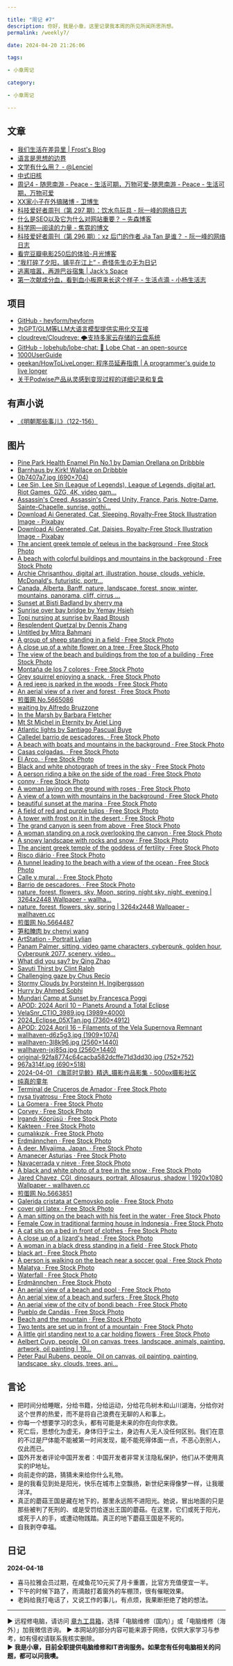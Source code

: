 ```yaml
---

title: "周记 #7"
description: 你好，我是小章，这里记录我本周的所见所闻所思所想。
permalink: /weekly7/

date: 2024-04-20 21:26:06

tags:

- 小章周记

category:

- 小章周记

---
```



## 文章

- [我们生活在差异里 | Frost's Blog](https://frostming.com/2024/diversity/?utm_source=blogfinder)
- [语言是思想的边界](https://kinnoukabokudo.com/3832/?utm_source=blogfinder)
- [文学有什么用？ - @Lenciel](https://lenciel.com/2024/04/what-is-literature-for/?utm_source=blogfinder)
- [中式旧核](https://www.domon.cn/zhong-shi-jiu-he/?utm_source=blogfinder)
- [周记4 - 随思南游 - Peace - 生活可期，万物可爱-随思南游 - Peace - 生活可期，万物可爱](https://www.ssnur.com/zhouji4/)
- [XX家小子在外搞赌博 - 卫博生](https://www.webersongao.com/weisay/2024/4012.html)
- [科技爱好者周刊（第 297 期）：饮水鸟玩具 - 阮一峰的网络日志](http://www.ruanyifeng.com/blog/2024/04/weekly-issue-297.html)
- [什么是SEO以及它为什么对网站重要？ – 先森博客](https://www.sey.ink/6124/)
- [科学网—阅读的力量 - 焦霓的博文](https://blog.sciencenet.cn/blog-3578660-1430255.html)
- [科技爱好者周刊（第 296 期）：xz 后门的作者 Jia Tan 是谁？ - 阮一峰的网络日志](http://www.ruanyifeng.com/blog/2024/04/weekly-issue-296.html)
- [看完豆瓣电影250后的体验-月光博客](https://www.williamlong.info/archives/7421.html)
- [“我打碎了夕阳，铺平在江上” - 奇怪先生の无为日记](https://qgxs.work/index.php/48.html)
- [逃离喧嚣，再游巴谷宿集 | Jack‘s Space](https://veryjack.com/photograph/bagusuji_2/?utm_source=blogfinder)
- [第一次献成分血，看到血小板原来长这个样子 - 生活点滴 - 小杨生活志](https://www.yanghuaxing.com/blog/1946.html)

## 项目

- [GitHub - heyform/heyform](https://github.com/heyform/heyform)
- [为GPT/GLM等LLM大语言模型提供实用化交互接](https://github.com/binary-husky/gpt_academic)
- [cloudreve/Cloudreve: 🌩支持多家云存储的云盘系统](https://github.com/cloudreve/Cloudreve)
- [GitHub - lobehub/lobe-chat: 🤯 Lobe Chat - an open-source](https://github.com/lobehub/lobe-chat)
- [1000UserGuide](https://1000userguide.com/#/)
- [geekan/HowToLiveLonger: 程序员延寿指南 | A programmer's guide to live longer](https://github.com/geekan/HowToLiveLonger)
- [关于Podwise产品从灵感到变现过程的详细记录和复盘](https://book.hardhacker.com/)

## 有声小说

- [《明朝那些事儿》（122-156）](https://www.ximalaya.com/album/13507836)

## 图片

- [Pine Park Health Enamel Pin No.1 by Damian Orellana on Dribbble](https://dribbble.com/shots/24001516)
- [Barnhaus by Kirk! Wallace on Dribbble](https://dribbble.com/shots/24010801)
- [0b7407a7.jpg (690×704)](https://imgc.1see.org/dapenti/63683198/0b7407a7.jpg)
- [Lee Sin, Lee Sin (League of Legends), League of Legends, digital art, Riot Games, GZG, 4K, video gam...](https://wallhaven.cc/w/7pk6yo)
- [Assassin's Creed, Assassin's Creed Unity, France, Paris, Notre-Dame, Sainte-Chapelle, sunrise, gothi...](https://wallhaven.cc/w/qzed7q)
- [Download Ai Generated, Cat, Sleeping. Royalty-Free Stock Illustration Image - Pixabay](https://pixabay.com/illustrations/ai-generated-cat-sleeping-asleep-8704567/)
- [Download Ai Generated, Cat, Daisies. Royalty-Free Stock Illustration Image - Pixabay](https://pixabay.com/illustrations/ai-generated-cat-daisies-animal-8703669/)
- [The ancient greek temple of peleus in the background · Free Stock Photo](https://www.pexels.com/photo/the-ancient-greek-temple-of-peleus-in-the-background-21854776/)
- [A beach with colorful buildings and mountains in the background · Free Stock Photo](https://www.pexels.com/photo/a-beach-with-colorful-buildings-and-mountains-in-the-background-21847534/)
- [Archie Chrisanthou, digital art, illustration, house, clouds, vehicle, McDonald's, futuristic, portr...](https://wallhaven.cc/w/zyjx6v)
- [Canada, Alberta, Banff, nature, landscape, forest, snow, winter, mountains, panorama, cliff, cirrus ...](https://wallhaven.cc/w/2yxklm)
- [Sunset at Bisti Badland by sherry ma](https://1x.com/photo/2776378)
- [Sunrise over bay bridge by Yemay Hsieh](https://1x.com/photo/2775783)
- [Topi nursing at sunrise by Raad Btoush](https://1x.com/photo/2776385)
- [Resplendent Quetzal by Dennis Zhang](https://1x.com/photo/2777147)
- [Untitled by Mitra Bahmani](https://1x.com/photo/2774749)
- [A group of sheep standing in a field · Free Stock Photo](https://www.pexels.com/photo/a-group-of-sheep-standing-in-a-field-21880094/)
- [A close up of a white flower on a tree · Free Stock Photo](https://www.pexels.com/photo/a-close-up-of-a-white-flower-on-a-tree-21880007/)
- [The view of the beach and buildings from the top of a building · Free Stock Photo](https://www.pexels.com/photo/the-view-of-the-beach-and-buildings-from-the-top-of-a-building-21856236/)
- [Montaña de los 7 colores · Free Stock Photo](https://www.pexels.com/photo/montana-de-los-7-colores-21856583/)
- [Grey squirrel enjoying a snack. · Free Stock Photo](https://www.pexels.com/photo/grey-squirrel-enjoying-a-snack-21876025/)
- [A red jeep is parked in the woods · Free Stock Photo](https://www.pexels.com/photo/a-red-jeep-is-parked-in-the-woods-21875995/)
- [An aerial view of a river and forest · Free Stock Photo](https://www.pexels.com/photo/landscape-beach-water-summer-21856660/)
- [煎蛋网 No.5665086](https://jandan.net/t/5665086)
- [waiting by Alfredo Bruzzone](https://1x.com/photo/2775089)
- [In the Marsh by Barbara Fletcher](https://1x.com/photo/2774788)
- [Mt St Michel in Eternity by Ariel Ling](https://1x.com/photo/2769098)
- [Atlantic lights by Santiago Pascual Buye](https://1x.com/photo/2774607)
- [Calledel barrio de pescadores. · Free Stock Photo](https://www.pexels.com/photo/calledel-barrio-de-pescadores-21853265/)
- [A beach with boats and mountains in the background · Free Stock Photo](https://www.pexels.com/photo/a-beach-with-boats-and-mountains-in-the-background-21853226/)
- [Casas colgadas. · Free Stock Photo](https://www.pexels.com/photo/casas-colgadas-21853213/)
- [El Arco. · Free Stock Photo](https://www.pexels.com/photo/el-arco-21853210/)
- [Black and white photograph of trees in the sky · Free Stock Photo](https://www.pexels.com/photo/black-and-white-photograph-of-trees-in-the-sky-21852685/)
- [A person riding a bike on the side of the road · Free Stock Photo](https://www.pexels.com/photo/a-person-riding-a-bike-on-the-side-of-the-road-21852645/)
- [conny · Free Stock Photo](https://www.pexels.com/photo/conny-21852587/)
- [A woman laying on the ground with roses · Free Stock Photo](https://www.pexels.com/photo/a-woman-laying-on-the-ground-with-roses-21847905/)
- [A view of a town with mountains in the background · Free Stock Photo](https://www.pexels.com/photo/a-view-of-a-town-with-mountains-in-the-background-21847812/)
- [beautiful sunset at the marina · Free Stock Photo](https://www.pexels.com/photo/beautiful-sunset-at-the-marina-21847758/)
- [A field of red and purple tulips · Free Stock Photo](https://www.pexels.com/photo/a-field-of-red-and-purple-tulips-21837520/)
- [A tower with frost on it in the desert · Free Stock Photo](https://www.pexels.com/photo/a-tower-with-frost-on-it-in-the-desert-21858888/)
- [The grand canyon is seen from above · Free Stock Photo](https://www.pexels.com/photo/the-grand-canyon-is-seen-from-above-21858887/)
- [A woman standing on a rock overlooking the canyon · Free Stock Photo](https://www.pexels.com/photo/a-woman-standing-on-a-rock-overlooking-the-canyon-21858859/)
- [A snowy landscape with rocks and snow · Free Stock Photo](https://www.pexels.com/photo/a-snowy-landscape-with-rocks-and-snow-21858857/)
- [The ancient greek temple of the goddess of fertility · Free Stock Photo](https://www.pexels.com/photo/the-ancient-greek-temple-of-the-goddess-of-fertility-21854783/)
- [Risco diário · Free Stock Photo](https://www.pexels.com/photo/risco-diario-21847209/)
- [A tunnel leading to the beach with a view of the ocean · Free Stock Photo](https://www.pexels.com/photo/a-tunnel-leading-to-the-beach-with-a-view-of-the-ocean-21852857/)
- [Calle y mural . · Free Stock Photo](https://www.pexels.com/photo/calle-y-mural-21853352/)
- [Barrio de pescadores. · Free Stock Photo](https://www.pexels.com/photo/barrio-de-pescadores-21853337/)
- [nature, forest, flowers, sky, Moon, spring, night sky, night, evening | 3264x2448 Wallpaper - wallha...](https://wallhaven.cc/w/o5ez75)
- [nature, forest, flowers, sky, spring | 3264x2448 Wallpaper - wallhaven.cc](https://wallhaven.cc/w/m3mxo1)
- [煎蛋网 No.5664487](https://jandan.net/t/5664487)
- [笋和腌肉 by chenyi wang](https://1x.com/photo/2774370)
- [ArtStation - Portrait Lylian](https://www.artstation.com/artwork/LRzwRl)
- [Panam Palmer, sitting, video game characters, cyberpunk, golden hour, Cyberpunk 2077, scenery, video...](https://wallhaven.cc/w/jxj8ep)
- [What did you say? by Qing Zhao](https://1x.com/photo/2759320)
- [Savuti Thirst by Clint Ralph](https://1x.com/photo/2774936)
- [Challenging gaze by Chus Recio](https://1x.com/photo/2775623)
- [Stormy Clouds by Þorsteinn H. Ingibergsson](https://1x.com/photo/2768111)
- [Hurry by Ahmed Sobhi](https://1x.com/photo/2776056)
- [Mundari Camp at Sunset by Francesca Poggi](https://1x.com/photo/2772205)
- [APOD: 2024 April 10 – Planets Around a Total Eclipse](http://sprite.phys.ncku.edu.tw/astrolab/mirrors/apod/ap240410.html)
- [VelaSnr_CTIO_3989.jpg (3989×4000)](http://sprite.phys.ncku.edu.tw/astrolab/mirrors/apod/image/2404/VelaSnr_CTIO_3989.jpg)
- [2024_Eclipse_05XTan.jpg (7360×4912)](http://sprite.phys.ncku.edu.tw/astrolab/mirrors/apod/image/2404/2024_Eclipse_05XTan.jpg)
- [APOD: 2024 April 16 – Filaments of the Vela Supernova Remnant](http://sprite.phys.ncku.edu.tw/astrolab/mirrors/apod/ap240416.html)
- [wallhaven-d6z5g3.jpg (1909×1074)](https://w.wallhaven.cc/full/d6/wallhaven-d6z5g3.jpg)
- [wallhaven-3l8k96.jpg (2560×1440)](https://w.wallhaven.cc/full/3l/wallhaven-3l8k96.jpg)
- [wallhaven-jxj85q.jpg (2560×1440)](https://w.wallhaven.cc/full/jx/wallhaven-jxj85q.jpg)
- [original-92fa8774c64cacba582dcffe71d3dd30.jpg (752×752)](https://cdn.dribbble.com/userupload/13599898/file/original-92fa8774c64cacba582dcffe71d3dd30.jpg?resize=752x)
- [967a314f.jpg (690×518)](https://imgc.1see.org/dapenti/17686c03/967a314f.jpg)
- [2024-04-01 《海蓝时见鲸》精选_摄影作品影集 - 500px摄影社区](https://500px.com.cn/community/set/098df776561a4575a869f70311fff47c/details)
- [纯真的童年](https://500px.com.cn/community/set/3a30e076bfaf44aca225cab7155a7ae8/details)
- [Terminal de Cruceros de Amador · Free Stock Photo](https://www.pexels.com/photo/terminal-de-cruceros-de-amador-21821530/)
- [nysa tiyatrosu · Free Stock Photo](https://www.pexels.com/photo/nysa-tiyatrosu-21819927/)
- [La Gomera · Free Stock Photo](https://www.pexels.com/photo/la-gomera-21815208/)
- [Corvey · Free Stock Photo](https://www.pexels.com/photo/corvey-21832066/)
- [Irgandı Köprüsü · Free Stock Photo](https://www.pexels.com/photo/irgandi-koprusu-21820703/)
- [Kakteen · Free Stock Photo](https://www.pexels.com/photo/kakteen-21820469/)
- [cumalıkızık · Free Stock Photo](https://www.pexels.com/photo/cumalikizik-21820581/)
- [Erdmännchen · Free Stock Photo](https://www.pexels.com/photo/erdmannchen-21820299/)
- [A deer. Miyajima. Japan. · Free Stock Photo](https://www.pexels.com/photo/a-deer-miyajima-japan-21820832/)
- [Amanecer Asturias · Free Stock Photo](https://www.pexels.com/photo/amanecer-asturias-21820342/)
- [Navacerrada y nieve · Free Stock Photo](https://www.pexels.com/photo/navacerrada-y-nieve-21820624/)
- [A black and white photo of a tree in the snow · Free Stock Photo](https://www.pexels.com/photo/cold-snow-wood-black-and-white-21822187/)
- [Jared Chavez, CGI, dinosaurs, portrait, Allosaurus, shadow | 1920x1080 Wallpaper - wallhaven.cc](https://wallhaven.cc/w/kxg3mm)
- [煎蛋网 No.5663851](https://jandan.net/t/5663851)
- [Galerida cristata at Cemovsko polje · Free Stock Photo](https://www.pexels.com/photo/galerida-cristata-at-cemovsko-polje-21771999/)
- [cover girl latex · Free Stock Photo](https://www.pexels.com/photo/cover-girl-latex-21795417/)
- [A man sitting on the beach with his feet in the water · Free Stock Photo](https://www.pexels.com/photo/a-man-sitting-on-the-beach-with-his-feet-in-the-water-21792172/)
- [Female Cow in traditional farming house in Indonesia · Free Stock Photo](https://www.pexels.com/photo/female-cow-in-traditional-farming-house-in-indonesia-21791813/)
- [A cat sits on a bed in front of clothes · Free Stock Photo](https://www.pexels.com/photo/a-cat-sits-on-a-bed-in-front-of-clothes-21791810/)
- [A close up of a lizard's head · Free Stock Photo](https://www.pexels.com/photo/a-close-up-of-a-lizard-s-head-21774688/)
- [A woman in a black dress standing in a field · Free Stock Photo](https://www.pexels.com/photo/a-woman-in-a-black-dress-standing-in-a-field-21768688/)
- [black art · Free Stock Photo](https://www.pexels.com/photo/black-art-21764986/)
- [A person is walking on the beach near a soccer goal · Free Stock Photo](https://www.pexels.com/photo/a-person-is-walking-on-the-beach-near-a-soccer-goal-21777924/)
- [Malatya · Free Stock Photo](https://www.pexels.com/photo/malatya-21777939/)
- [Waterfall · Free Stock Photo](https://www.pexels.com/photo/waterfall-21728647/)
- [Erdmännchen · Free Stock Photo](https://www.pexels.com/photo/erdmannchen-21728252/)
- [An aerial view of a beach and pool · Free Stock Photo](https://www.pexels.com/photo/an-aerial-view-of-a-beach-and-pool-21714759/)
- [An aerial view of a beach and surfers · Free Stock Photo](https://www.pexels.com/photo/an-aerial-view-of-a-beach-and-surfers-21714758/)
- [An aerial view of the city of bondi beach · Free Stock Photo](https://www.pexels.com/photo/an-aerial-view-of-the-city-of-bondi-beach-21714732/)
- [Pueblo de Candás · Free Stock Photo](https://www.pexels.com/photo/pueblo-de-candas-21771590/)
- [Beach and the mountain · Free Stock Photo](https://www.pexels.com/photo/beach-and-the-mountain-21794148/)
- [Two tents are set up in front of a mountain · Free Stock Photo](https://www.pexels.com/photo/two-tents-are-set-up-in-front-of-a-mountain-21794739/)
- [A little girl standing next to a car holding flowers · Free Stock Photo](https://www.pexels.com/photo/a-little-girl-standing-next-to-a-car-holding-flowers-21654006/)
- [Aelbert Cuyp, people, Oil on canvas, trees, landscape, animals, painting, artwork, oil painting | 19...](https://wallhaven.cc/w/gpkzjl)
- [Peter Paul Rubens, people, Oil on canvas, oil painting, painting, landscape, sky, clouds, trees, ani...](https://wallhaven.cc/w/qze92d)

## 言论

- 把时间分给睡眠，分给书籍，分给运动，分给花鸟树木和山川湖海，分给你对这个世界的热爱，而不是将自己浪费在无聊的人和事上。
- 你每一个想要学习的念头，都有可能是未来的你在向你求救。
- 死亡后，思想化为虚无，身体归于尘土，身边有人无人没任何区别。我们在意的不过是尸体能不能被第一时间发现，能不能死得体面一点，不恶心到别人，仅此而已。
- 国外开发者评论中国开发者：中国开发者非常关注隐私保护，他们从不使用真实的IP地址。
- 向前走你的路，猜猜未来给你什么礼物。
- 是的我看见到处是阳光，快乐在城市上空飘扬，新世纪来得像梦一样，让我暖洋洋。
- 真正的蘑菇王国是藏在地下的，那里永远照不进阳光。她说，冒出地面的只是那些被判了死刑的、或是受罚给逐出王国的蘑菇。在这里，它们或死于阳光，或死于人的手，或遭动物践踏。真正的地下蘑菇王国是不死的。
- 自我剥夺幸福。

## 日记

**2024-04-18**  

- 喜马拉雅会员过期，在咸鱼花10元买了月卡重置，比官方充值便宜一半。
- 下午的时候下路了，雨滴敲打着窗外的车棚顶，很有催眠效果。
- 老妈给我打电话了，又说工作的事儿，有点烦，我果断拒绝了她的想法。

---
▶ 远程修电脑，请访问 [章九工具箱](https://zhang9.com/)，选择「电脑维修（国内）」或「电脑维修（海外）」加我微信咨询。 
▶ 本网站的部分内容可能来源于网络，仅供大家学习与参考，如有侵权请联系我核实删除。  
▶ **我是小章，目前全职提供电脑维修和IT咨询服务。如果您有任何电脑相关的问题，都可以问我噢。**  
